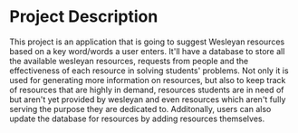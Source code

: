 # Project Description 
This project is an application that is going to suggest Wesleyan resources based on a key word/words a user enters. It'll have a database to store all the available wesleyan resources, requests from people and the effectiveness of each resource in solving students' problems. Not only it is used for generating more information on resources, but also to keep track of resources that are highly in demand, resources students are in need of but aren't yet provided by wesleyan and even resources which aren't fully serving the purpose they are dedicated to. Additonally, users can also update the database for resources by adding resources themselves. 

 
